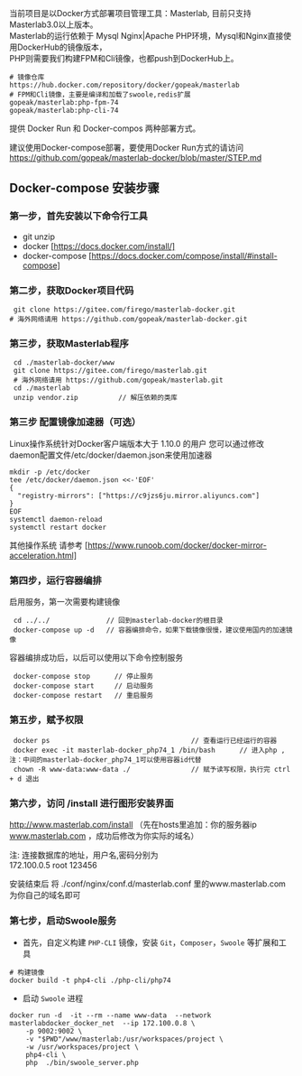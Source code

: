 当前项目是以Docker方式部署项目管理工具：Masterlab, 目前只支持Masterlab3.0以上版本。  
Masterlab的运行依赖于 Mysql Nginx|Apache PHP环境，Mysql和Nginx直接使用DockerHub的镜像版本，   
PHP则需要我们构建FPM和Cli镜像，也都push到DockerHub上。  
```
# 镜像仓库
https://hub.docker.com/repository/docker/gopeak/masterlab
# FPM和Cli镜像，主要是编译和加载了swoole,redis扩展
gopeak/masterlab:php-fpm-74
gopeak/masterlab:php-cli-74

```

提供 Docker Run 和 Docker-compos 两种部署方式。

建议使用Docker-compose部署，要使用Docker Run方式的请访问 https://github.com/gopeak/masterlab-docker/blob/master/STEP.md



## Docker-compose 安装步骤

### 第一步，首先安装以下命令行工具

- git unzip 
- docker [https://docs.docker.com/install/]
- docker-compose [https://docs.docker.com/compose/install/#install-compose]


### 第二步，获取Docker项目代码

```
 git clone https://gitee.com/firego/masterlab-docker.git
# 海外网络请用 https://github.com/gopeak/masterlab-docker.git

```
   
### 第三步，获取Masterlab程序

```
 cd ./masterlab-docker/www
 git clone https://gitee.com/firego/masterlab.git
 # 海外网络请用 https://github.com/gopeak/masterlab.git
 cd ./masterlab
 unzip vendor.zip          // 解压依赖的类库
```


### 第三步 配置镜像加速器（可选）
Linux操作系统针对Docker客户端版本大于 1.10.0 的用户
您可以通过修改daemon配置文件/etc/docker/daemon.json来使用加速器 
```
mkdir -p /etc/docker
tee /etc/docker/daemon.json <<-'EOF'
{
  "registry-mirrors": ["https://c9jzs6ju.mirror.aliyuncs.com"]
}
EOF
systemctl daemon-reload
systemctl restart docker
```
其他操作系统 请参考 [https://www.runoob.com/docker/docker-mirror-acceleration.html]
   
### 第四步，运行容器编排
启用服务，第一次需要构建镜像
```
 cd ../../              // 回到masterlab-docker的根目录
 docker-compose up -d   // 容器编排命令，如果下载镜像很慢，建议使用国内的加速镜像
```
容器编排成功后，以后可以使用以下命令控制服务
```
 docker-compose stop      // 停止服务
 docker-compose start     // 启动服务
 docker-compose restart   // 重启服务

```


### 第五步，赋予权限

```
 docker ps                                   // 查看运行已经运行的容器
 docker exec -it masterlab-docker_php74_1 /bin/bash      // 进入php ,注：中间的masterlab-docker_php74_1可以使用容器id代替
 chown -R www-data:www-data ./               // 赋予读写权限，执行完 ctrl + d 退出
```


### 第六步，访问 /install  进行图形安装界面

http://www.masterlab.com/install （先在hosts里追加：你的服务器ip www.masterlab.com ，成功后修改为你实际的域名）

注: 连接数据库的地址，用户名,密码分别为  
172.100.0.5 root 123456

安装结束后 将 ./conf/nginx/conf.d/masterlab.conf 里的www.masterlab.com为你自己的域名即可

 
### 第七步，启动Swoole服务
- 首先，自定义构建 `PHP-CLI` 镜像，安装 `Git`，`Composer`，`Swoole` 等扩展和工具

```shell
# 构建镜像
docker build -t php4-cli ./php-cli/php74
```



- 启动 `Swoole` 进程
 

```shell
docker run -d  -it --rm --name www-data  --network masterlabdocker_docker_net  --ip 172.100.0.8 \
    -p 9002:9002 \
    -v "$PWD"/www/masterlab:/usr/workspaces/project \
    -w /usr/workspaces/project \
    php4-cli \
    php  ./bin/swoole_server.php
```

	
